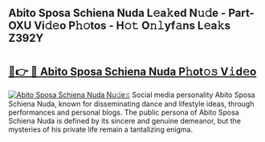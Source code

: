 ## Abito Sposa Schiena Nuda L𝚎a𝚔ed N𝚞𝚍e - Part-OXU Vi𝚍𝚎o P𝚑𝚘tos - H𝚘𝚝 O𝚗𝚕yf𝚊ns L𝚎a𝚔s Z392Y

# <h2><a href="http://kf0mtq.oniu.top/?m=Abito+Sposa+Schiena+Nuda">🔗👉 🔴 Abito Sposa Schiena Nuda P𝚑ot𝚘𝚜 V𝚒d𝚎o</a></h2>

[![Abito Sposa Schiena Nuda Nu𝚍e𝚜](https://i.imgur.com/0qMVB7G.gif)](http://kf0mtq.oniu.top/?m=Abito+Sposa+Schiena+Nuda)
Social media personality Abito Sposa Schiena Nuda, known for disseminating dance and lifestyle ideas, through performances and personal blogs. The public persona of Abito Sposa Schiena Nuda is defined by its sincere and genuine demeanor, but the mysteries of his private life remain a tantalizing enigma.  

